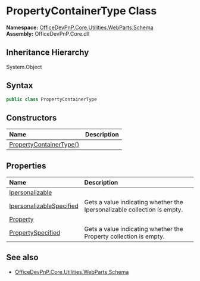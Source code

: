 # PropertyContainerType Class
  

**Namespace:** [OfficeDevPnP.Core.Utilities.WebParts.Schema](OfficeDevPnP.Core.Utilities.WebParts.Schema.md)  
**Assembly:** OfficeDevPnP.Core.dll  
## Inheritance Hierarchy
System.Object  
## Syntax
```C#
public class PropertyContainerType
```
## Constructors
|**Name**|**Description**|
|:-----|:-----|
| [PropertyContainerType()](OfficeDevPnP.Core.Utilities.WebParts.Schema.PropertyContainerType.ctor1.md) |  
## Properties
|**Name**|**Description**|
|:-----|:-----|
| [Ipersonalizable](OfficeDevPnP.Core.Utilities.WebParts.Schema.PropertyContainerType.Ipersonalizable.md) | 
| [IpersonalizableSpecified](OfficeDevPnP.Core.Utilities.WebParts.Schema.PropertyContainerType.IpersonalizableSpecified.md) |  <para xml:lang="en">Gets a value indicating whether the Ipersonalizable collection is empty.</para> 
| [Property](OfficeDevPnP.Core.Utilities.WebParts.Schema.PropertyContainerType.Property.md) | 
| [PropertySpecified](OfficeDevPnP.Core.Utilities.WebParts.Schema.PropertyContainerType.PropertySpecified.md) |  <para xml:lang="en">Gets a value indicating whether the Property collection is empty.</para> 
## See also
- [OfficeDevPnP.Core.Utilities.WebParts.Schema](OfficeDevPnP.Core.Utilities.WebParts.Schema.md)
